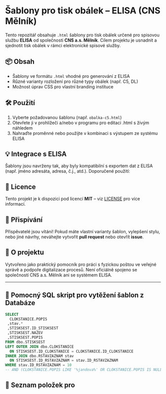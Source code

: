 # Šablony pro tisk obálek – ELISA (CNS Mělník)

Tento repozitář obsahuje `.html` šablony pro tisk obálek určené pro spisovou službu **ELISA** od společnosti **CNS a.s. Mělník**. 
Cílem projektu je usnadnit a sjednotit tisk obálek v rámci elektronické spisové služby.

## 📦 Obsah

- Šablony ve formátu `.html` vhodné pro generování z ELISA
- Různé varianty rozložení pro různé typy obálek (např. C5, DL)
- Možnost úprav CSS pro vlastní branding instituce

## 🛠 Použití

1. Vyberte požadovanou šablonu (např. `obalka-c5.html`)
2. Otevřete ji v prohlížeči a/nebo v programu pro editaci .html s živým náhledem
3. Nahraďte proměnné nebo použijte v kombinaci s výstupem ze systému ELISA


## 💡 Integrace s ELISA

Šablony jsou navrženy tak, aby byly kompatibilní s exportem dat z ELISA (např. jméno adresáta, adresa, č.j., atd.). Doporučené použití:

## 📄 Licence

Tento projekt je k dispozici pod licencí **MIT** – viz [LICENSE](./LICENSE) pro více informací.

## 🤝 Přispívání

Přispěvatelé jsou vítáni! Pokud máte vlastní varianty šablon, vylepšení stylu, nebo jiné návrhy, neváhejte vytvořit **pull request** nebo otevřít **issue**.

## 🧾 O projektu

Vytvořeno jako praktický pomocník pro práci s fyzickou poštou ve veřejné správě a podpoře digitalizace procesů. Není oficiálně spojeno se společností CNS a.s. Mělník ani se systémem ELISA.

---

## 🧾 Pomocný SQL skript pro vytěžení šablon z Databáze

```sql
SELECT
  CLOKSTANICE.POPIS
 ,stav.*
 ,STISKSEST.ID_STISKSEST
 ,STISKSEST.NAZEV
 ,STISKSEST.POPIS
FROM dbo.STISKSEST
LEFT OUTER JOIN dbo.CLOKSTANICE
  ON STISKSEST.ID_CLOKSTANICE = CLOKSTANICE.ID_CLOKSTANICE
INNER JOIN dbo.RSTAVZAZNAM stav
  ON STISKSEST.ID_RSTAVZAZNAM = stav.ID_RSTAVZAZNAM
WHERE stav.ID_RSTAVZAZNAM = 10
-- AND (CLOKSTANICE.POPIS LIKE '%jandova%' OR CLOKSTANICE.POPIS IS NULL)

```

## 🧾 Seznam položek pro 

